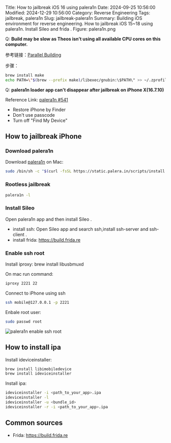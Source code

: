 Title: How to jailbreak iOS 16 using palera1n
Date: 2024-09-25 10:56:00
Modified: 2024-12-29 10:56:00
Category: Reverse Engineering
Tags: jailbreak, palera1n
Slug: jailbreak-palera1n
Summary: Building iOS environment for reverse engineering. How to jailbreak iOS 15~18 using palera1n. Install Sileo and frida .
Figure: palera1n.png

Q: **Build may be slow as Theos isn’t using all available CPU cores on this computer.**

参考链接：[Parallel Building](https://theos.dev/docs/parallel-building)

步骤：

```bash
brew install make
echo PATH=\"$(brew --prefix make)/libexec/gnubin:\$PATH\" >> ~/.zprofile
```

Q: **palera1n loader app can't disappear after jailbreak on iPhone X(16.7.10)**

Reference Link: [palera1n #541](https://github.com/palera1n/palera1n/issues/541)

- Restore iPhone by Finder
- Don't use passcode
- Turn off "Find My Device"

## How to jailbreak iPhone
### Download palera1n

Download [palera1n](https://palera.in/download/?tab=macos) on Mac:
```bash
sudo /bin/sh -c "$(curl -fsSL https://static.palera.in/scripts/install.sh)"
```

### Rootless jailbreak
```bash
palera1n -l
```

### Install Sileo
Open palera1n app and then install Sileo .

- install ssh: Open Sileo app and search ssh,install ssh-server and ssh-client .
- install frida: https://build.frida.re

### Enable ssh root

Install iproxy: brew install libusbmuxd

On mac run command:
```bash
iproxy 2221 22
```

Connect to iPhone using ssh
```bash
ssh mobile@127.0.0.1 -p 2221
```

Enbale root user:
```bash
sudo passwd root
```

![palera1n enable ssh root]({static}/images/palera1n_enable_ssh_root.png)

## How to install ipa

Install ideviceinstaller:

```bash
brew install libimobiledevice
brew install ideviceinstaller
```

Install ipa:

```bash
ideviceinstaller -i <path_to_your_app>.ipa
ideviceinstaller -l
ideviceinstaller -u <bundle_id>
ideviceinstaller -r -i <path_to_your_app>.ipa
```

## Common sources

- Frida: https://build.frida.re